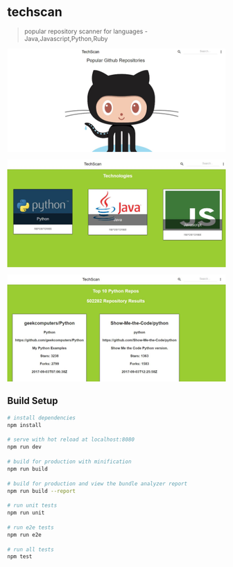 # techscan

> popular repository scanner for languages - Java,Javascript,Python,Ruby

![Screenshot 1](https://github.com/sujaykundu777/techscan/raw/master/src/assets/screenshot1.JPG)

![Screenshot 2](https://github.com/sujaykundu777/techscan/raw/master/src/assets/screenshot2.JPG)

![Screenshot 3](https://github.com/sujaykundu777/techscan/raw/master/src/assets/screenshot3.JPG)

## Build Setup

``` bash
# install dependencies
npm install

# serve with hot reload at localhost:8080
npm run dev

# build for production with minification
npm run build

# build for production and view the bundle analyzer report
npm run build --report

# run unit tests
npm run unit

# run e2e tests
npm run e2e

# run all tests
npm test
```
